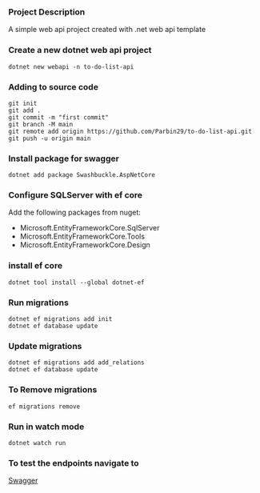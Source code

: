 ### Project Description
A simple web api project created with .net web api template

### Create a new dotnet web api project
```
dotnet new webapi -n to-do-list-api
```

### Adding to source code
```
git init
git add .
git commit -m "first commit"
git branch -M main
git remote add origin https://github.com/Parbin29/to-do-list-api.git
git push -u origin main
```

### Install package for swagger
```
dotnet add package Swashbuckle.AspNetCore
```

### Configure SQLServer with ef core 
Add the following packages from nuget:
- Microsoft.EntityFrameworkCore.SqlServer
- Microsoft.EntityFrameworkCore.Tools
- Microsoft.EntityFrameworkCore.Design

### install ef core
```
dotnet tool install --global dotnet-ef
```

### Run migrations
```
dotnet ef migrations add init
dotnet ef database update
```

### Update migrations
```
dotnet ef migrations add add_relations
dotnet ef database update
```

### To Remove migrations 
```
ef migrations remove
```

### Run in watch mode
```
dotnet watch run
```

### To test the endpoints navigate to 

[Swagger](http://localhost:5293/swagger/index.html)

